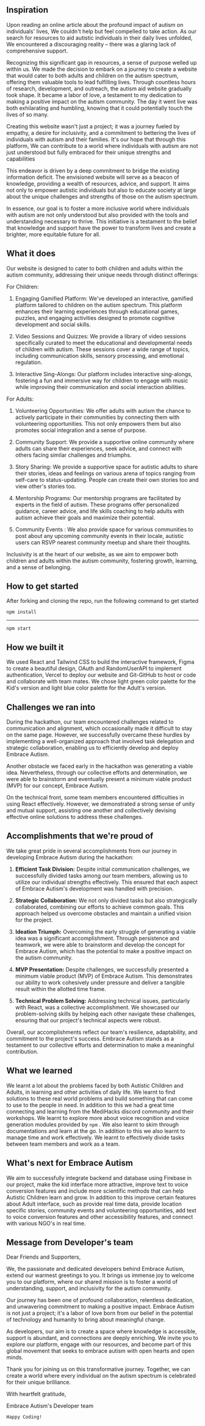 ## Inspiration
Upon reading an online article about the profound impact of autism on individuals' lives,  We couldn't help but feel compelled to take action. As our search for resources to aid autistic individuals in their daily lives unfolded, We encountered a discouraging reality – there was a glaring lack of comprehensive support.

Recognizing this significant gap in resources, a sense of purpose welled up within us. We made the decision to embark on a journey to create a website that would cater to both adults and children on the autism spectrum, offering them valuable tools to lead fulfilling lives.
Through countless hours of research, development, and outreach, the autism aid website gradually took shape. It became a labor of love, a testament to my dedication to making a positive impact on the autism community. The day it went live was both exhilarating and humbling, knowing that it could potentially touch the lives of so many.

Creating this website wasn't just a project; it was a journey fueled by empathy, a desire for inclusivity, and a commitment to bettering the lives of individuals with autism and their families. It's our hope that through this platform,  We can contribute to a world where individuals with autism are not just understood but fully embraced for their unique strengths and capabilities

This endeavor is driven by a deep commitment to bridge the existing information deficit. The envisioned website will serve as a beacon of knowledge, providing a wealth of resources, advice, and support. It aims not only to empower autistic individuals but also to educate society at large about the unique challenges and strengths of those on the autism spectrum.

In essence, our goal is to foster a more inclusive world where individuals with autism are not only understood but also provided with the tools and understanding necessary to thrive. This initiative is a testament to the belief that knowledge and support have the power to transform lives and create a brighter, more equitable future for all.

## What it does
Our website is designed to cater to both children and adults within the autism community, addressing their unique needs through distinct offerings:

For Children:
1. Engaging Gamified Platform: We've developed an interactive, gamified platform tailored to children on the autism spectrum. This platform enhances their learning experiences through educational games, puzzles, and engaging activities designed to promote cognitive development and social skills.

2. Video Sessions and Quizzes: We provide a library of video sessions specifically curated to meet the educational and developmental needs of children with autism. These sessions cover a wide range of topics, including communication skills, sensory processing, and emotional regulation.

3. Interactive Sing-Alongs: Our platform includes interactive sing-alongs, fostering a fun and immersive way for children to engage with music while improving their communication and social interaction abilities.

For Adults:
1. Volunteering Opportunities: We offer adults with autism the chance to actively participate in their communities by connecting them with volunteering opportunities. This not only empowers them but also promotes social integration and a sense of purpose.

2. Community Support: We provide a supportive online community where adults can share their experiences, seek advice, and connect with others facing similar challenges and triumphs.

3. Story Sharing: We provide a supportive space for autistic adults to share their stories, ideas and feelings on various arena of topics ranging from self-care to status-updating. People can create their own stories too and view other's stories too.

4. Mentorship Programs: Our mentorship programs are facilitated by experts in the field of autism. These programs offer personalized guidance, career advice, and life skills coaching to help adults with autism achieve their goals and maximize their potential.

5. Community Events : We also provide space for various communities to post about any upcoming community events in their locale, autistic users can RSVP nearest community meetup and share their thoughts.

Inclusivity is at the heart of our website, as we aim to empower both children and adults within the autism community, fostering growth, learning, and a sense of belonging.

## How to get started 
After forking and cloning the repo, run the following command to get started
```
npm install
```
---
```
npm start 
```

## How we built it
We used React and Tailwind CSS to build the interactive framework, Figma to create a beautiful design, OAuth and RandomUserAPI to implement authentication, Vercel to deploy our website and Git-GitHub to host or code and collaborate with team mates. We chose light green color palette for the Kid's version and light blue color palette for the Adult's version. 

## Challenges we ran into
During the hackathon, our team encountered challenges related to communication and alignment, which occasionally made it difficult to stay on the same page. However, we successfully overcame these hurdles by implementing a well-organized approach that involved task delegation and strategic collaboration, enabling us to efficiently develop and deploy Embrace Autism.

Another obstacle we faced early in the hackathon was generating a viable idea. Nevertheless, through our collective efforts and determination, we were able to brainstorm and eventually present a minimum viable product (MVP) for our concept, Embrace Autism.

On the technical front, some team members encountered difficulties in using React effectively. However, we demonstrated a strong sense of unity and mutual support, assisting one another and collectively devising effective online solutions to address these challenges.
## Accomplishments that we're proud of
We take great pride in several accomplishments from our journey in developing Embrace Autism during the hackathon:

1. **Efficient Task Division:** Despite initial communication challenges, we successfully divided tasks among our team members, allowing us to utilize our individual strengths effectively. This ensured that each aspect of Embrace Autism's development was handled with precision.

2. **Strategic Collaboration:** We not only divided tasks but also strategically collaborated, combining our efforts to achieve common goals. This approach helped us overcome obstacles and maintain a unified vision for the project.

3. **Ideation Triumph:** Overcoming the early struggle of generating a viable idea was a significant accomplishment. Through persistence and teamwork, we were able to brainstorm and develop the concept for Embrace Autism, which has the potential to make a positive impact on the autism community.

4. **MVP Presentation:** Despite challenges, we successfully presented a minimum viable product (MVP) of Embrace Autism. This demonstrates our ability to work cohesively under pressure and deliver a tangible result within the allotted time frame.

5. **Technical Problem Solving:** Addressing technical issues, particularly with React, was a collective accomplishment. We showcased our problem-solving skills by helping each other navigate these challenges, ensuring that our project's technical aspects were robust.

Overall, our accomplishments reflect our team's resilience, adaptability, and commitment to the project's success. Embrace Autism stands as a testament to our collective efforts and determination to make a meaningful contribution.

## What we learned
We learnt a lot about the problems faced by both Autistic Children and Adults, in learning and other activities of daily life. We learnt to find solutions to these real world problems and build something that can come to use to the people in need. In addition to this we had a great time connecting and learning from the MediHacks discord community and their workshops. We learnt to explore more about voice recognition and voice generation modules provided by ```npm``` . We also learnt to skim through documentations and learn at the go. In addition to this we also learnt to manage time and work effectively. We learnt to effectively divide tasks between team members and work as a team.

## What's next for Embrace Autism
We aim to successfully integrate backend and database using Firebase in our project, make the kid interface more attractive, improve text to voice conversion features and include more scientific methods that can help Autistic Children learn and grow. In addition to this improve certain features about Adult interface, such as provide real time data, provide location specific stories, community events and volunteering opportunities, add text to voice conversion features and other accessibility features, and connect with various NGO's in real time. 

## Message from Developer's team
Dear Friends and Supporters,

We, the passionate and dedicated developers behind Embrace Autism, extend our warmest greetings to you. It brings us immense joy to welcome you to our platform, where our shared mission is to foster a world of understanding, support, and inclusivity for the autism community.

Our journey has been one of profound collaboration, relentless dedication, and unwavering commitment to making a positive impact. Embrace Autism is not just a project; it's a labor of love born from our belief in the potential of technology and humanity to bring about meaningful change.

As developers, our aim is to create a space where knowledge is accessible, support is abundant, and connections are deeply enriching. We invite you to explore our platform, engage with our resources, and become part of this global movement that seeks to embrace autism with open hearts and open minds.

Thank you for joining us on this transformative journey. Together, we can create a world where every individual on the autism spectrum is celebrated for their unique brilliance.

With heartfelt gratitude,

Embrace Autism's Developer team  

```
Happy Coding!
```
